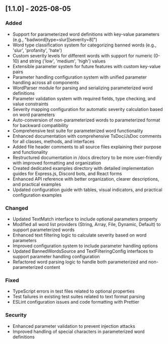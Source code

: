 ## [1.1.0] - 2025-08-05

### Added
- Support for parameterized word definitions with key-value parameters (e.g., "badword[type=slur][severity=8]")
- Word type classification system for categorizing banned words (e.g., 'slur', 'profanity', 'hate')
- Custom severity levels for different words with support for numeric (0-10) and string ('low', 'medium', 'high') values
- Extensible parameter system for future features with custom key-value pairs
- Parameter handling configuration system with unified parameter handling across all components
- WordParser module for parsing and serializing parameterized word definitions
- Parameter validation system with required fields, type checking, and value constraints
- Severity mapping configuration for automatic severity calculation based on word parameters
- Auto-conversion of non-parameterized words to parameterized format for backward compatibility
- Comprehensive test suite for parameterized word functionality
- Enhanced documentation with comprehensive TsDoc/JsDoc comments for all classes, methods, and interfaces
- Added file header comments to all source files explaining their purpose and functionality
- Restructured documentation in /docs directory to be more user-friendly with improved formatting and organization
- Created dedicated examples directory with detailed implementation guides for Express.js, Discord bots, and React forms
- Enhanced API reference with better organization, clearer descriptions, and practical examples
- Updated configuration guide with tables, visual indicators, and practical configuration examples

### Changed
- Updated TextMatch interface to include optional parameters property
- Modified all word list providers (String, Array, File, Dynamic, Default) to support parameterized words
- Enhanced text filtering logic to calculate severity based on word parameters
- Improved configuration system to include parameter handling options
- Updated BannedWordsSource and TextFilteringConfig interfaces to support parameter handling configuration
- Refactored word parsing logic to handle both parameterized and non-parameterized content

### Fixed
- TypeScript errors in test files related to optional properties
- Test failures in existing test suites related to text format parsing
- ESLint configuration issues and code formatting with Prettier

### Security
- Enhanced parameter validation to prevent injection attacks
- Improved handling of special characters in parameterized word definitions
